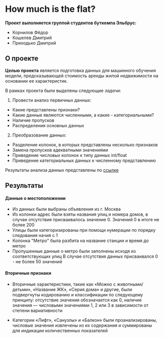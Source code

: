 # How much is the flat?

**Проект выполняется группой студентов буткемпа Эльбрус:**
* Корнилов Фёдор
* Кошелев Дмитрий
* Приходько Дмитрий

## О проекте
**Целью проекта** является подготовка данных для машинного обучения модели, предсказывающей стоимость аренды жилой недвижимости на основании ее характеристик.

В рамках проекта были выделены следующие _задачи_:

1. Провести анализ первичных данных:
* Какие представлены признаки?
* Какие данные являются численными, а какие - категориальными?
* Наличие пропусков
* Распределения основных данных

2. Преобразование данных:
* Разделение колонок, в которых представлены несколько признаков
* Замена пропусков адекватными значениями
* Приведение числовых колонок к типу данных int/float
* Приведение категориальных данных к численному представлению

Результаты анализа данных представлены по [ссылке](https://444dima81.github.io/EDA.io/)

## Результаты
#### Данные о местоположении
* Из данных были выбраны объявления из г. Москва
* Из колонки адрес были взяты названия улиц и номера домов, в случае отсутствия присваивалось значение 0.
Значений 0 в итоге не более 200
* Улицы были категоризированы при помощи нумерации по порядку следования начия с 1
* Колонка "Метро" была разбита на название станции и время до метро
* Пропушенные данные о метро были заполнены исходя из соответствующих улиц
В случае отсутствия данных присваивался 0 - не более 50 значений

#### Вторичные признаки 
* Вторичные характеристики, такие как «Можно с животными/детьми», «Название ЖК», «Серия дома» и другие, были подвергнуты кодированию и классификации по следующему принципу: отсутствие значения обозначается как 0, наличие значения — числовыми значениями 1, 2 или 3 в зависимости от степени вариативности

* Категории «Лифт», «Санузлы» и «Балкон» были проанализированы, числовые значения извлечены из их содержания и суммированы для индикации количественных показателей

  
